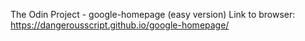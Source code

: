 The Odin Project - google-homepage (easy version)
Link to browser: https://dangerousscript.github.io/google-homepage/